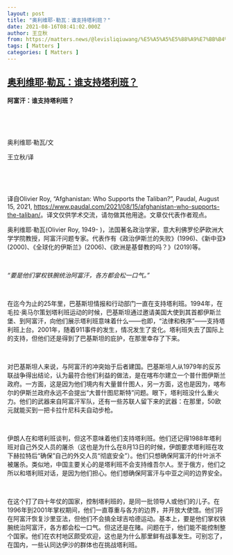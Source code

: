 ```yaml
---
layout: post
title: "奥利维耶·勒瓦：谁支持塔利班？"
date: 2021-08-16T08:41:02.000Z
author: 王立秋
from: https://matters.news/@levisliqiuwang/%E5%A5%A5%E5%88%A9%E7%BB%B4%E8%80%B6-%E5%8B%92%E7%93%A6-%E8%B0%81%E6%94%AF%E6%8C%81%E5%A1%94%E5%88%A9%E7%8F%AD-bafyreidryzr7utdyuc3ejln5zwxy3ikgtqb4nrsvmx4mp5dsc3i7igzaay
tags: [ Matters ]
categories: [ Matters ]
---
```

<!--1629103262000-->
[奥利维耶·勒瓦：谁支持塔利班？](https://matters.news/@levisliqiuwang/%E5%A5%A5%E5%88%A9%E7%BB%B4%E8%80%B6-%E5%8B%92%E7%93%A6-%E8%B0%81%E6%94%AF%E6%8C%81%E5%A1%94%E5%88%A9%E7%8F%AD-bafyreidryzr7utdyuc3ejln5zwxy3ikgtqb4nrsvmx4mp5dsc3i7igzaay)
------

<div>
<p><strong>阿富汗：谁支持塔利班？</strong></p><p><br></p><p><br></p><p>奥利维耶·勒瓦/文</p><p>王立秋/译</p><p><br></p><p><br></p><p>译自Olivier Roy, “Afghanistan: Who Supports the Taliban?”, Paudal, August 15, 2021, <a href="https://www.paudal.com/2021/08/15/afghanistan-who-supports-the-taliban/" target="_blank">https://www.paudal.com/2021/08/15/afghanistan-who-supports-the-taliban/</a>。译文仅供学术交流，请勿做其他用途。文章仅代表作者观点。</p><p>奥利维耶·勒瓦(Olivier Roy, 1949- )，法国著名政治学家，意大利佛罗伦萨欧洲大学学院教授，阿富汗问题专家。代表作有《政治伊斯兰的失败》(1996)、《新中亚》(2000)、《全球化的伊斯兰》(2006)、《欧洲是基督教的吗？》(2019)等。</p><p><br></p><p><em>“要是他们掌权铁腕统治阿富汗，各方都会松一口气。”</em></p><p><br></p><p>在迄今为止的25年里，巴基斯坦情报和行动部门一直在支持塔利班。1994年，在毛拉·奥马尔策划塔利班运动的时候，巴基斯坦通过邀请美国大使到其首都伊斯兰堡、到阿富汗，向他们展示塔利班意味着什么——也即，“法律和秩序”——支持塔利班上台。2001年，随着911事件的发生，情况发生了变化。塔利班失去了国际上的支持，但他们还是得到了巴基斯坦的庇护，在那里幸存了下来。</p><p><br></p><p>对巴基斯坦人来说，与阿富汗的冲突始于后者建国。巴基斯坦人从1979年的反苏联战争得出结论，认为最符合他们利益的做法，是在喀布尔建立一个普什图伊斯兰政府。一方面，这是因为他们境内有大量普什图人，另一方面，这也是因为，喀布尔的伊斯兰政府永远不会提出“大普什图尼斯特”问题。眼下，塔利班没什么重火力。他们的武器来自阿富汗军队，还有一些苏联人留下来的武器：在那里，50欧元就能买到一把卡拉什尼科夫自动步枪。</p><p><br></p><p>伊朗人在和塔利班谈判，但这不意味着他们支持塔利班。他们还记得1988年塔利班对自己外交人员的屠杀（这也是为什么在8月13日的时候，伊朗要求塔利班在攻下赫拉特后“确保”自己的外交人员“彻底安全”）。他们只想确保阿富汗的什叶派不被屠杀。类似地，中国主要关心的是塔利班不会支持维吾尔人。至于俄方，他们之所以和塔利班对话，是因为他们担心。他们想确保阿富汗与中亚之间的边界安全。</p><p><br></p><p>在这个打了四十年仗的国家，控制塔利班的，是同一批领导人或他们的儿子。在1996年到2001年掌权期间，他们一直尊重与各方的边界，并开放大使馆。他们将在阿富汗恢复沙里亚法，但他们不会搞全球吉哈德运动。基本上，要是他们掌权铁腕统治阿富汗，各方都会松一口气。但这还是在赌。问题在于，他们能不能控制整个国家。他们在农村地区颇受欢迎，这也是为什么那里鲜有战事发生。可别忘了，在国内，一些认同达伊沙的群体也在挑战塔利班。</p>
</div>
